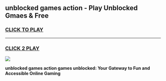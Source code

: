
## unblocked games action - Play Unblocked Gmaes & Free
<h3>
<a href="https://premium.freeplayer.one?title=unblocked_games_action&ref=19F">CLICK TO PLAY</a></h3>
<hr>

<h3>
<a href="https://premium.freeplayer.one?title=unblocked_games_action&ref=19F">CLICK 2 PLAY</a>
  
</h3>

<a href="https://premium.freeplayer.one?title=unblocked_games_action&ref=19F/"><img src="https://clearcache.store/games.png"></a>


**unblocked games action games unblocked: Your Gateway to Fun and Accessible Online Gaming**

